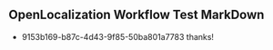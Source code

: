 ## OpenLocalization Workflow Test MarkDown

* 9153b169-b87c-4d43-9f85-50ba801a7783 
thanks!



<!--HONumber=Feb16_HO3-->
